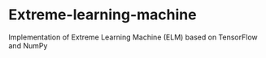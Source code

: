 # Extreme-learning-machine
Implementation of Extreme Learning Machine (ELM) based on TensorFlow and NumPy
